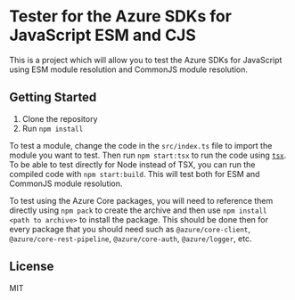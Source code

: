 # Tester for the Azure SDKs for JavaScript ESM and CJS

This is a project which will allow you to test the Azure SDKs for JavaScript using ESM module resolution and CommonJS module resolution.

## Getting Started

1. Clone the repository
2. Run `npm install`

To test a module, change the code in the `src/index.ts` file to import the module you want to test. Then run `npm start:tsx` to run the code using [`tsx`](https://www.npmjs.com/package/tsx).  To be able to test directly for Node instead of TSX, you can run the compiled code with `npm start:build`.  This will test both for ESM and CommonJS module resolution.

To test using the Azure Core packages, you will need to reference them directly using `npm pack` to create the archive and then use `npm install <path to archive>` to install the package.  This should be done then for every package that you should need such as `@azure/core-client`, `@azure/core-rest-pipeline`, `@azure/core-auth`, `@azure/logger`, etc.

## License

MIT
